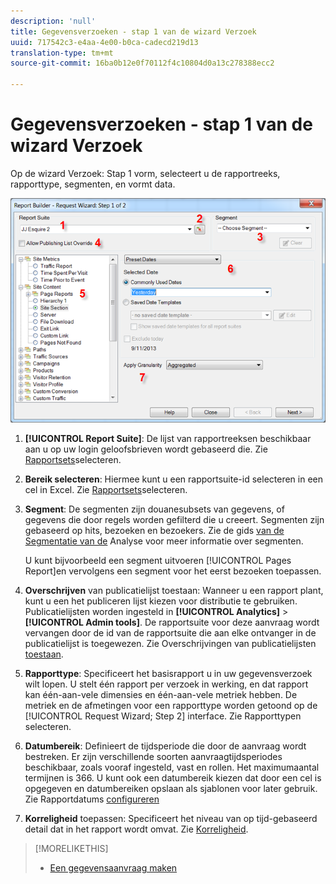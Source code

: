 ```yaml
---
description: 'null'
title: Gegevensverzoeken - stap 1 van de wizard Verzoek
uuid: 717542c3-e4aa-4e00-b0ca-cadecd219d13
translation-type: tm+mt
source-git-commit: 16ba0b12e0f70112f4c10804d0a13c278388ecc2

---
```



# Gegevensverzoeken - stap 1 van de wizard Verzoek

Op de wizard Verzoek: Stap 1 vorm, selecteert u de rapportreeks, rapporttype, segmenten, en vormt data.

![](assets/rw1_overview.png)

1. **[!UICONTROL Report Suite]**: De lijst van rapportreeksen beschikbaar aan u op uw login geloofsbrieven wordt gebaseerd die. Zie [Rapportsets](/help/analyze/report-builder/data-requests/selecting-report-suites/t-select-report-suites.md)selecteren.

1. **Bereik selecteren**: Hiermee kunt u een rapportsuite-id selecteren in een cel in Excel. Zie [Rapportsets](/help/analyze/report-builder/data-requests/selecting-report-suites/t-select-report-suites.md)selecteren.

1. **Segment**: De segmenten zijn douanesubsets van gegevens, of gegevens die door regels worden gefilterd die u creeert. Segmenten zijn gebaseerd op hits, bezoeken en bezoekers. Zie de gids [van de Segmentatie van de](https://marketing.adobe.com/resources/help/en_US/analytics/segment/) Analyse voor meer informatie over segmenten.

   U kunt bijvoorbeeld een segment uitvoeren [!UICONTROL Pages Report]en vervolgens een segment voor het eerst bezoeken toepassen.

1. **Overschrijven** van publicatielijst toestaan: Wanneer u een rapport plant, kunt u een het publiceren lijst kiezen voor distributie te gebruiken. Publicatielijsten worden ingesteld in **[!UICONTROL Analytics]** > **[!UICONTROL Admin tools]**. De rapportsuite voor deze aanvraag wordt vervangen door de id van de rapportsuite die aan elke ontvanger in de publicatielijst is toegewezen. Zie Overschrijvingen van publicatielijsten [toestaan](/help/analyze/report-builder/data-requests/allow-publishing-list-overrides.md).

1. **Rapporttype**: Specificeert het basisrapport u in uw gegevensverzoek wilt lopen. U stelt één rapport per verzoek in werking, en dat rapport kan één-aan-vele dimensies en één-aan-vele metriek hebben. De metriek en de afmetingen voor een rapporttype worden getoond op de [!UICONTROL Request Wizard; Step 2] interface. Zie Rapporttypen [](/help/analyze/report-builder/data-requests/c-report-types/select-report-types.md)selecteren.

1. **Datumbereik**: Definieert de tijdsperiode die door de aanvraag wordt bestreken. Er zijn verschillende soorten aanvraagtijdsperiodes beschikbaar, zoals vooraf ingesteld, vast en rollen. Het maximumaantal termijnen is 366. U kunt ook een datumbereik kiezen dat door een cel is opgegeven en datumbereiken opslaan als sjablonen voor later gebruik.  Zie Rapportdatums [configureren](/help/analyze/report-builder/data-requests/configuring-report-dates/custom-calendar.md)

1. **Korreligheid** toepassen: Specificeert het niveau van op tijd-gebaseerd detail dat in het rapport wordt omvat. Zie [Korreligheid](/help/analyze/report-builder/data-requests/configuring-report-dates/granularity.md).

>[!MORELIKETHIS]
>
>* [Een gegevensaanvraag maken](/help/analyze/report-builder/data-requests/t-create-a-data-request.md)

